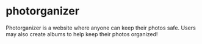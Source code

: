 # photorganizer

Photorganizer is a website where anyone can keep their photos safe.
Users may also create albums to help keep their photos organized!
